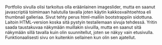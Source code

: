 Portfolio sivulla olisi tarkoitus olla eräänlainen imageslider, mutta en saanut javascriptiä toimimaan halutulla tavalla joten käytin kakkosvaihtoehtoa eli thumbnail galleriaa. Sivut tehty perus html-malliin bootstrappiin sidottuna. Laitoin HTML-version koska sitä pystyin testailemaan sivuja tehdessä. Yritin saada taustakuvaa näkymään muillakin sivuilla, mutta en saanut sitä näkymään sillä tavalla kuin olin suunnitellut, joten se näkyy vain etusivulla. Funktionaalisesti sivu on kuitenkin sellainen kun olin sen ajatellut.
